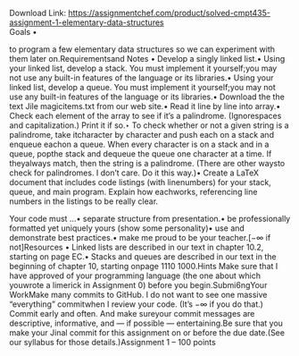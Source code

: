 Download Link: https://assignmentchef.com/product/solved-cmpt435-assignment-1-elementary-data-structures
<br>
Goals •

to program a few elementary data structures so we can experiment with them later on.Requirementsand Notes • Develop a singly linked list.• Using your linked list, develop a stack. You must implement it yourself;you may not use any built-in features of the language or its libraries.• Using your linked list, develop a queue. You must implement it yourself;you may not use any built-in features of the language or its libraries.• Download the the text Jile magicitems.txt from our web site.• Read it line by line into array.• Check each element of the array to see if it’s a palindrome. (Ignorespaces and capitalization.) Print it if so.‣ To check whether or not a given string is a palindrome, take itcharacter by character and push each on a stack and enqueue eachon a queue. When every character is on a stack and in a queue, popthe stack and dequeue the queue one character at a time. If theyalways match, then the string is a palindrome. (There are other waysto check for palindromes. I don’t care. Do it this way.)• Create a LaTeX document that includes code listings (with linenumbers) for your stack, queue, and main program. Explain how eachworks, referencing line numbers in the listings to be really clear.

Your code must …• separate structure from presentation.• be professionally formatted yet uniquely yours (show some personality)• use and demonstrate best practices.• make me proud to be your teacher.[−∞ if not]Resources • Linked lists are described in our text in chapter 10.2, starting on page EC.• Stacks and queues are described in our text in the beginning of chapter 10, starting onpage 1110 1000.Hints Make sure that I have approved of your programming language (the one about which youwrote a limerick in Assignment 0) before you begin.Submi6ngYour WorkMake many commits to GitHub. I do not want to see one massive “everything” commitwhen I review your code. (It’s −∞ if you do that.) Commit early and often. And make sureyour commit messages are descriptive, informative, and — if possible — entertaining.Be sure that you make your Jinal commit for this assignment on or before the due date.(See our syllabus for those details.)Assignment 1 – 100 points